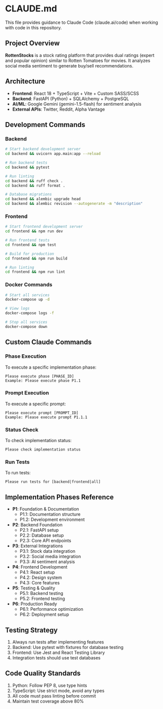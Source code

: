 # CLAUDE.md

This file provides guidance to Claude Code (claude.ai/code) when working with code in this repository.

## Project Overview

**RottenStocks** is a stock rating platform that provides dual ratings (expert and popular opinion) similar to Rotten Tomatoes for movies. It analyzes social media sentiment to generate buy/sell recommendations.

## Architecture

- **Frontend**: React 18 + TypeScript + Vite + Custom SASS/SCSS
- **Backend**: FastAPI (Python) + SQLAlchemy + PostgreSQL
- **AI/ML**: Google Gemini (gemini-1.5-flash) for sentiment analysis
- **External APIs**: Twitter, Reddit, Alpha Vantage

## Development Commands

### Backend
```bash
# Start backend development server
cd backend && uvicorn app.main:app --reload

# Run backend tests
cd backend && pytest

# Run linting
cd backend && ruff check .
cd backend && ruff format .

# Database migrations
cd backend && alembic upgrade head
cd backend && alembic revision --autogenerate -m "description"
```

### Frontend
```bash
# Start frontend development server
cd frontend && npm run dev

# Run frontend tests
cd frontend && npm test

# Build for production
cd frontend && npm run build

# Run linting
cd frontend && npm run lint
```

### Docker Commands
```bash
# Start all services
docker-compose up -d

# View logs
docker-compose logs -f

# Stop all services
docker-compose down
```

## Custom Claude Commands

### Phase Execution
To execute a specific implementation phase:
```
Please execute phase [PHASE_ID]
Example: Please execute phase P1.1
```

### Prompt Execution
To execute a specific prompt:
```
Please execute prompt [PROMPT_ID]
Example: Please execute prompt P1.1.1
```

### Status Check
To check implementation status:
```
Please check implementation status
```

### Run Tests
To run tests:
```
Please run tests for [backend|frontend|all]
```

## Implementation Phases Reference

- **P1**: Foundation & Documentation
  - P1.1: Documentation structure
  - P1.2: Development environment
- **P2**: Backend Foundation
  - P2.1: FastAPI setup
  - P2.2: Database setup
  - P2.3: Core API endpoints
- **P3**: External Integrations
  - P3.1: Stock data integration
  - P3.2: Social media integration
  - P3.3: AI sentiment analysis
- **P4**: Frontend Development
  - P4.1: React setup
  - P4.2: Design system
  - P4.3: Core features
- **P5**: Testing & Quality
  - P5.1: Backend testing
  - P5.2: Frontend testing
- **P6**: Production Ready
  - P6.1: Performance optimization
  - P6.2: Deployment setup

## Testing Strategy

1. Always run tests after implementing features
2. Backend: Use pytest with fixtures for database testing
3. Frontend: Use Jest and React Testing Library
4. Integration tests should use test databases

## Code Quality Standards

1. Python: Follow PEP 8, use type hints
2. TypeScript: Use strict mode, avoid any types
3. All code must pass linting before commit
4. Maintain test coverage above 80%